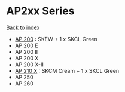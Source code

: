 # AP2xx Series

[Back to index](../README.md)

- [AP 200](AP200/README.md) : SKEW + 1 x SKCL Green
- AP 200 E
- AP 200 II
- AP 200 X
- AP 200 X-II
- [AP 210 X](AP210X/README.md) : SKCM Cream + 1 x SKCL Green
- AP 250
- AP 260 
